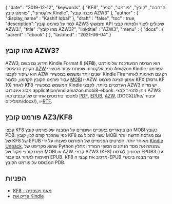 {
  "date" : "2019-12-12",
  "keywords" :[ "KF8", "הרחבה", "קובץ", "פורמט", "ספר אלקטרוני", "פורמט קובץ Kindle", "מבנה קובץ AZW3" ],
  "author" : {
    "display_name" : "Kashif Iqbal"
},
  "draft" : "false",
  "toc" : true,
  "description":"למד על פורמט קובץ AZW3 וממשקי API שיכולים ליצור ולפתוח קבצי AZW3.",
  "title" :"מהו קובץ AZW3?",
  "linktitle" : "AZW3",
  "menu" : {
    "docs" : {
      "parent" : "ebook"
}
},
  "lastmod" : "2021-06-04"
}

## מהו קובץ AZW3?

AZW3, הידוע גם בשם Kindle Format 8 (**KF8**), הוא הגרסה המעודכנת של פורמט הקובץ הדיגיטלי [AZW](/he/ebook/azw/) ספר אלקטרוני שפותח עבור מכשירי Amazon Kindle. הפורמט הוא שיפור לקבצי AZW ישנים יותר ומשמש במכשירי Kindle Fire רק עם תאימות לאחור עבור פורמט הקובץ הקדמון, כלומר [MOBI](/he/ebook/mobi/) ו-AZW. אמזון הציגה פורמט KFX (גרסת KF 10) לאחר KF8 המשמש במכשירי Kindle העדכניים ביותר. לקבצי AZW3 יש מדיה מסוג אינטרנט application/vnd.amazon.mobi8-ebook. ניתן להמיר קבצי AZW3 למספר פורמטים אחרים של קבצים כגון [PDF](/he/pdf/), [EPUB](/he/ebook/epub/), [AZW](/he/ebook/azw/), [DOCX](/he/ עיבוד תמלילים/docx/), ו-[RTF](/he/word-processing/rtf/).

## פורמט קובץ AZ3/KF8 ##

קבצי KF8 הם בינאריים באופיים ושומרים על המבנה של פורמט קובץ MOBI כקובץ PDB. כפי שהוזכר קודם לכן, קובץ KF8 עשוי להכיל גם MOBI וגם מגרסה חדשה יותר של KF8 של EPUB מאוחר יותר. הפרטים הפנימיים של הפורמט פוענחו על ידי [Kindle Unpack](https://github.com/kevinhendricks/KindleUnpack), שהוא סקריפט של Python שמנתח את מסד הנתונים הסופי המודר ומחלץ ממנו קובצי מקור של MOBI או AZW. קבצי AZW3 (KF8) מכוונים לגרסת EPUB3 עם תאימות לאחור גם עבור EPUB. KF8 מרכיב את קבצי ה-EPUB ומייצר מבנה בינארי המבוסס על פורמט הקובץ PDB.

## הפניות ##

* [KF8 - מאת ויקיפדיה](https://en.wikipedia.org/wiki/Kindle_File_Format)
* [פריק את Kindle](https://github.com/kevinhendricks/KindleUnpack)

